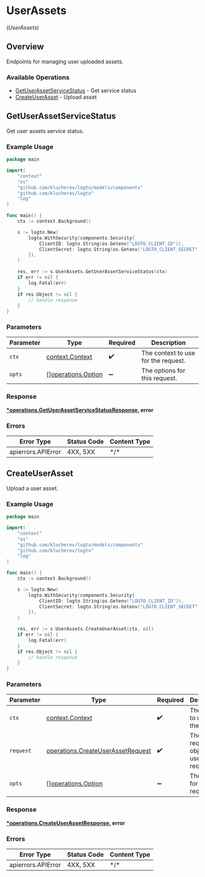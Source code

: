 # UserAssets
(*UserAssets*)

## Overview

Endpoints for managing user uploaded assets.

### Available Operations

* [GetUserAssetServiceStatus](#getuserassetservicestatus) - Get service status
* [CreateUserAsset](#createuserasset) - Upload asset

## GetUserAssetServiceStatus

Get user assets service status.

### Example Usage

```go
package main

import(
	"context"
	"os"
	"github.com/klucherev/logto/models/components"
	"github.com/klucherev/logto"
	"log"
)

func main() {
    ctx := context.Background()

    s := logto.New(
        logto.WithSecurity(components.Security{
            ClientID: logto.String(os.Getenv("LOGTO_CLIENT_ID")),
            ClientSecret: logto.String(os.Getenv("LOGTO_CLIENT_SECRET")),
        }),
    )

    res, err := s.UserAssets.GetUserAssetServiceStatus(ctx)
    if err != nil {
        log.Fatal(err)
    }
    if res.Object != nil {
        // handle response
    }
}
```

### Parameters

| Parameter                                                | Type                                                     | Required                                                 | Description                                              |
| -------------------------------------------------------- | -------------------------------------------------------- | -------------------------------------------------------- | -------------------------------------------------------- |
| `ctx`                                                    | [context.Context](https://pkg.go.dev/context#Context)    | :heavy_check_mark:                                       | The context to use for the request.                      |
| `opts`                                                   | [][operations.Option](../../models/operations/option.md) | :heavy_minus_sign:                                       | The options for this request.                            |

### Response

**[*operations.GetUserAssetServiceStatusResponse](../../models/operations/getuserassetservicestatusresponse.md), error**

### Errors

| Error Type         | Status Code        | Content Type       |
| ------------------ | ------------------ | ------------------ |
| apierrors.APIError | 4XX, 5XX           | \*/\*              |

## CreateUserAsset

Upload a user asset.

### Example Usage

```go
package main

import(
	"context"
	"os"
	"github.com/klucherev/logto/models/components"
	"github.com/klucherev/logto"
	"log"
)

func main() {
    ctx := context.Background()

    s := logto.New(
        logto.WithSecurity(components.Security{
            ClientID: logto.String(os.Getenv("LOGTO_CLIENT_ID")),
            ClientSecret: logto.String(os.Getenv("LOGTO_CLIENT_SECRET")),
        }),
    )

    res, err := s.UserAssets.CreateUserAsset(ctx, nil)
    if err != nil {
        log.Fatal(err)
    }
    if res.Object != nil {
        // handle response
    }
}
```

### Parameters

| Parameter                                                                              | Type                                                                                   | Required                                                                               | Description                                                                            |
| -------------------------------------------------------------------------------------- | -------------------------------------------------------------------------------------- | -------------------------------------------------------------------------------------- | -------------------------------------------------------------------------------------- |
| `ctx`                                                                                  | [context.Context](https://pkg.go.dev/context#Context)                                  | :heavy_check_mark:                                                                     | The context to use for the request.                                                    |
| `request`                                                                              | [operations.CreateUserAssetRequest](../../models/operations/createuserassetrequest.md) | :heavy_check_mark:                                                                     | The request object to use for the request.                                             |
| `opts`                                                                                 | [][operations.Option](../../models/operations/option.md)                               | :heavy_minus_sign:                                                                     | The options for this request.                                                          |

### Response

**[*operations.CreateUserAssetResponse](../../models/operations/createuserassetresponse.md), error**

### Errors

| Error Type         | Status Code        | Content Type       |
| ------------------ | ------------------ | ------------------ |
| apierrors.APIError | 4XX, 5XX           | \*/\*              |
